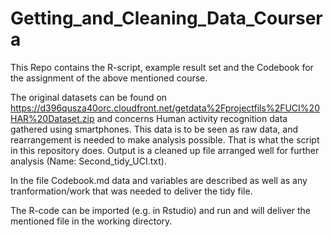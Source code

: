 # Getting_and_Cleaning_Data_Coursera

This Repo contains the R-script, example result set and the Codebook for the assignment of the above mentioned course.

The original datasets can be found on https://d396qusza40orc.cloudfront.net/getdata%2Fprojectfils%2FUCI%20HAR%20Dataset.zip and concerns Human activity recognition data gathered using smartphones.
This data is to be seen as raw data, and rearrangement is needed to make analysis possible. That is what the script in this repository does. 
Output is a cleaned up file arranged well for further analysis (Name: Second_tidy_UCI.txt).

In the file Codebook.md data and variables are described as well as any tranformation/work that was needed to deliver the tidy file.

The R-code can be imported (e.g. in Rstudio) and run and will deliver the mentioned file in the working directory.

